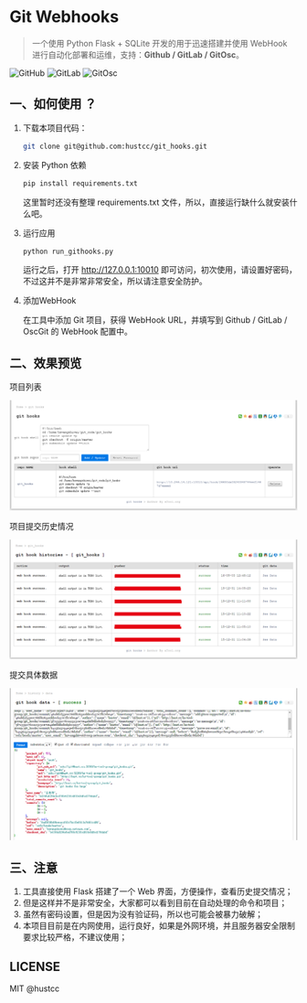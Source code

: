 # Git Webhooks

> 一个使用 Python Flask + SQLite 开发的用于迅速搭建并使用  WebHook 进行自动化部署和运维，支持：**Github / GitLab / GitOsc**。

![GitHub](http://shields.hust.cc/Supported-GitHub-brightgreen.svg) ![GitLab](http://shields.hust.cc/Supported-GitLab-green.svg) ![GitOsc](http://shields.hust.cc/Supported-GitOsc-blue.svg)

## 一、如何使用 ？

1. 下载本项目代码：

	```sh
	git clone git@github.com:hustcc/git_hooks.git
	```

2. 安装 Python 依赖

	```sh
	pip install requirements.txt
	```

	这里暂时还没有整理 requirements.txt 文件，所以，直接运行缺什么就安装什么吧。

3. 运行应用

	```sh
	python run_githooks.py
	```
	
	运行之后，打开 http://127.0.0.1:10010 即可访问，初次使用，请设置好密码，不过这并不是非常非常安全，所以请注意安全防护。

4. 添加WebHook

	在工具中添加 Git 项目，获得 WebHook URL，并填写到 Github / GitLab / OscGit 的 WebHook 配置中。


## 二、效果预览

项目列表

![img/repos.png](img/repos.png)

项目提交历史情况

![img/history.png](img/history.png)

提交具体数据

![img/detail.png](img/detail.png)


## 三、注意

1. 工具直接使用 Flask 搭建了一个 Web 界面，方便操作，查看历史提交情况；
2. 但是这样并不是非常安全，大家都可以看到目前在自动处理的命令和项目；
3. 虽然有密码设置，但是因为没有验证码，所以也可能会被暴力破解；
4. 本项目目前是在内网使用，运行良好，如果是外网环境，并且服务器安全限制要求比较严格，不建议使用；


## LICENSE

MIT @hustcc
